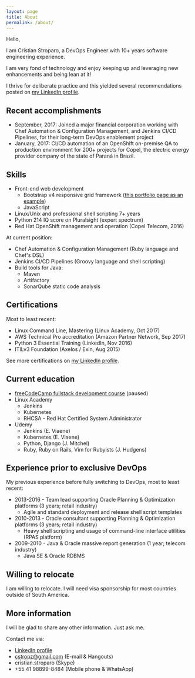 ```yaml
---
layout: page
title: About
permalink: /about/
---
```


Hello,

I am Cristian Stroparo, a DevOps Engineer with 10+ years software engineering experience.

I am very fond of technology and enjoy keeping up and leveraging new enhancements and being lean at it!

I thrive for deliberate practice and this yielded several recommendations posted on [my LinkedIn profile](https://linkedin.com/in/stroparo).

## Recent accomplishments

* September, 2017: Joined a major financial corporation working with Chef Automation & Configuration Management, and Jenkins CI/CD Pipelines, for their long-term DevOps enablement project
* January, 2017: CI/CD automation of an OpenShift on-premise QA to production environment for 200+ projects for Copel, the electric energy provider company of the state of Paraná in Brazil.

## Skills

* Front-end web development
  - Bootstrap v4 responsive grid framework ([this portfolio page as an example](https://codepen.io/stroparo/full/qmLOYj/))
  - JavaScript
* Linux/Unix and professional shell scripting 7+ years
* Python 214 IQ score on Pluralsight (expert spectrum)
* Red Hat OpenShift management and operation (Copel Telecom, 2016)

At current position:

* Chef Automation & Configuration Management (Ruby language and Chef's DSL)
* Jenkins CI/CD Pipelines (Groovy language and shell scripting)
* Build tools for Java:
  - Maven
  - Artifactory
  - SonarQube static code analysis

## Certifications

Most to least recent:

* Linux Command Line, Mastering (Linux Academy, Oct 2017)
* AWS Technical Pro accreditation (Amazon Partner Network, Sep 2017)
* Python 3 Essential Training (LinkedIn, Nov 2016)
* ITILv3 Foundation (Axelos / Exin, Aug 2015)

See more certifications on [my LinkedIn profile](https://linkedin.com/in/stroparo).

## Current education

* [freeCodeCamp fullstack development course](https://www.freecodecamp.org/stroparo) (paused)
* Linux Academy
  - Jenkins
  - Kubernetes
  - RHCSA - Red Hat Certified System Administrator
* Udemy
  - Jenkins (E. Viaene)
  - Kubernetes (E. Viaene)
  - Python, Django (J. Mitchel)
  - Ruby, Ruby on Rails, Vim for Rubyists (J. Hudgens)

## Experience prior to exclusive DevOps

My previous experience before fully switching to DevOps, most to least recent:

* 2013-2016 - Team lead supporting Oracle Planning & Optimization platforms (3 years; retail industry)
  - Agile and standard deployment and release shell script templates
* 2010-2013 - Oracle consultant supporting Planning & Optimization platforms (3 years; retail industry)
  - Heavy shell scripting and usage of command-line interface utilities (RPAS platform)
* 2009-2010 - Java & Oracle massive report generation (1 year; telecom industry)
  - Java SE & Oracle RDBMS

## Willing to relocate

I am willing to relocate. I will need visa sponsorship for most countries outside of South America.

## More information

I will be glad to share any other information. Just ask me.

Contact me via:

* [LinkedIn profile](https://linkedin.com/in/stroparo)
* cstropz@gmail.com (E-mail & Hangouts)
* cristian.stroparo (Skype)
* +55 41 98899-8484 (Mobile phone & WhatsApp)
